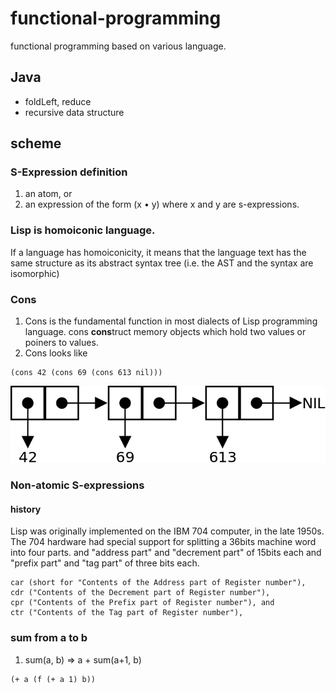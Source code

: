 functional-programming
======================

functional programming based on various language.

## Java 
* foldLeft, reduce
* recursive data structure

## scheme
### S-Expression definition
1. an atom, or
2. an expression of the form (x • y) where x and y are s-expressions.

### Lisp is homoiconic language.
>
If a language has homoiconicity, it means that the language text has the same structure as its abstract syntax tree (i.e. the AST and the syntax are isomorphic)

### Cons
1. Cons is the fundamental function in most dialects of Lisp programming language. cons **cons**truct memory objects which hold two values or poiners to values.
2. Cons looks like
```
(cons 42 (cons 69 (cons 613 nil)))
```
![Cons-cells](resources/Cons-cells.png)

### Non-atomic S-expressions
#### history
>
Lisp was originally implemented on the IBM 704 computer, in the late 1950s. The 704 hardware had  special support for splitting a 36bits machine word into four parts. and "address part" and "decrement part" of 15bits each and "prefix part" and "tag part" of three bits each.

```
car (short for "Contents of the Address part of Register number"),
cdr ("Contents of the Decrement part of Register number"),
cpr ("Contents of the Prefix part of Register number"), and
ctr ("Contents of the Tag part of Register number"),
```

### sum from a to b
1. sum(a, b) => a + sum(a+1, b)

```
(+ a (f (+ a 1) b)) 
```
